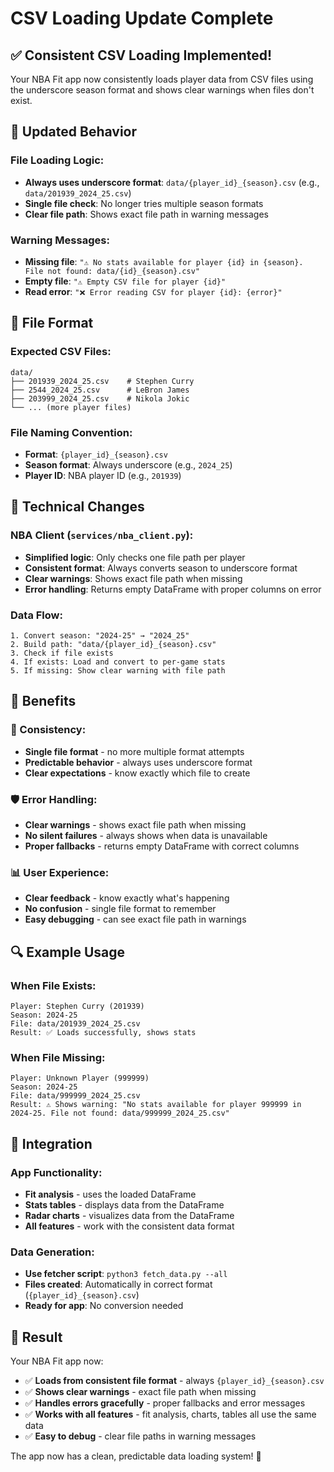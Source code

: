 # CSV Loading Update Complete

## ✅ Consistent CSV Loading Implemented!

Your NBA Fit app now consistently loads player data from CSV files using the underscore season format and shows clear warnings when files don't exist.

## 🔄 Updated Behavior

### **File Loading Logic:**
- **Always uses underscore format**: `data/{player_id}_{season}.csv` (e.g., `data/201939_2024_25.csv`)
- **Single file check**: No longer tries multiple season formats
- **Clear file path**: Shows exact file path in warning messages

### **Warning Messages:**
- **Missing file**: `"⚠️ No stats available for player {id} in {season}. File not found: data/{id}_{season}.csv"`
- **Empty file**: `"⚠️ Empty CSV file for player {id}"`
- **Read error**: `"❌ Error reading CSV for player {id}: {error}"`

## 📁 File Format

### **Expected CSV Files:**
```
data/
├── 201939_2024_25.csv    # Stephen Curry
├── 2544_2024_25.csv      # LeBron James
├── 203999_2024_25.csv    # Nikola Jokic
└── ... (more player files)
```

### **File Naming Convention:**
- **Format**: `{player_id}_{season}.csv`
- **Season format**: Always underscore (e.g., `2024_25`)
- **Player ID**: NBA player ID (e.g., `201939`)

## 🔧 Technical Changes

### **NBA Client (`services/nba_client.py`):**
- **Simplified logic**: Only checks one file path per player
- **Consistent format**: Always converts season to underscore format
- **Clear warnings**: Shows exact file path when missing
- **Error handling**: Returns empty DataFrame with proper columns on error

### **Data Flow:**
```
1. Convert season: "2024-25" → "2024_25"
2. Build path: "data/{player_id}_{season}.csv"
3. Check if file exists
4. If exists: Load and convert to per-game stats
5. If missing: Show clear warning with file path
```

## 🎯 Benefits

### **🚀 Consistency:**
- **Single file format** - no more multiple format attempts
- **Predictable behavior** - always uses underscore format
- **Clear expectations** - know exactly which file to create

### **🛡️ Error Handling:**
- **Clear warnings** - shows exact file path when missing
- **No silent failures** - always shows when data is unavailable
- **Proper fallbacks** - returns empty DataFrame with correct columns

### **📊 User Experience:**
- **Clear feedback** - know exactly what's happening
- **No confusion** - single file format to remember
- **Easy debugging** - can see exact file path in warnings

## 🔍 Example Usage

### **When File Exists:**
```
Player: Stephen Curry (201939)
Season: 2024-25
File: data/201939_2024_25.csv
Result: ✅ Loads successfully, shows stats
```

### **When File Missing:**
```
Player: Unknown Player (999999)
Season: 2024-25
File: data/999999_2024_25.csv
Result: ⚠️ Shows warning: "No stats available for player 999999 in 2024-25. File not found: data/999999_2024_25.csv"
```

## 🚀 Integration

### **App Functionality:**
- **Fit analysis** - uses the loaded DataFrame
- **Stats tables** - displays data from the DataFrame
- **Radar charts** - visualizes data from the DataFrame
- **All features** - work with the consistent data format

### **Data Generation:**
- **Use fetcher script**: `python3 fetch_data.py --all`
- **Files created**: Automatically in correct format (`{player_id}_{season}.csv`)
- **Ready for app**: No conversion needed

## 🎉 Result

Your NBA Fit app now:
- ✅ **Loads from consistent file format** - always `{player_id}_{season}.csv`
- ✅ **Shows clear warnings** - exact file path when missing
- ✅ **Handles errors gracefully** - proper fallbacks and error messages
- ✅ **Works with all features** - fit analysis, charts, tables all use the same data
- ✅ **Easy to debug** - clear file paths in warning messages

The app now has a clean, predictable data loading system! 🏀
